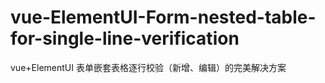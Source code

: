 # vue-ElementUI-Form-nested-table-for-single-line-verification
vue+ElementUI 表单嵌套表格逐行校验（新增、编辑）的完美解决方案
